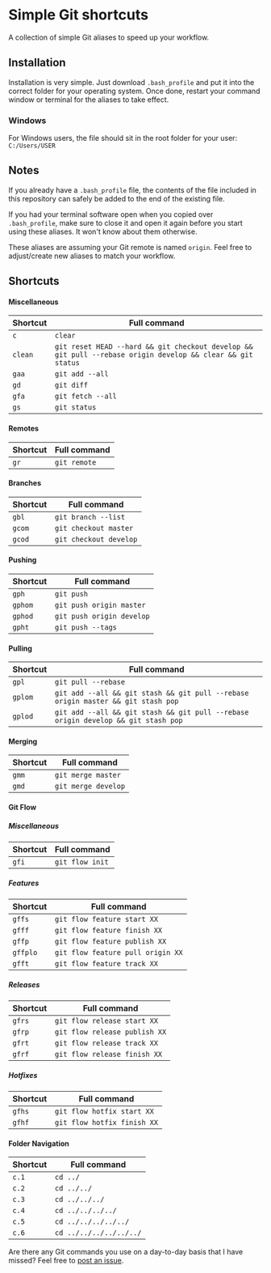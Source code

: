# Simple Git shortcuts
A collection of simple Git aliases to speed up your workflow.

## Installation
Installation is very simple. Just download `.bash_profile` and put it into the correct folder for your operating system. Once done, restart your command window or terminal for the aliases to take effect.

### Windows
For Windows users, the file should sit in the root folder for your user: `C:/Users/USER`

## Notes
If you already have a `.bash_profile` file, the contents of the file included in this repository can safely be added to the end of the existing file.

If you had your terminal software open when you copied over `.bash_profile`, make sure to close it and open it again before you start using these aliases. It won't know about them otherwise.

These aliases are assuming your Git remote is named `origin`. Feel free to adjust/create new aliases to match your workflow.

## Shortcuts

#### Miscellaneous

| Shortcut  | Full command |
| ------------- | ------------- |
| `c`  | `clear`  |
| `clean`  | `git reset HEAD --hard && git checkout develop && git pull --rebase origin develop && clear && git status`  |
| `gaa`  | `git add --all`  |
| `gd`  | `git diff`  |
| `gfa`  | `git fetch --all`  |
| `gs`  | `git status`  |

#### Remotes
| Shortcut  | Full command |
| ------------- | ------------- |
| `gr`  | `git remote`  |

#### Branches
| Shortcut  | Full command |
| ------------- | ------------- |
| `gbl`  | `git branch --list`  |
| `gcom`  | `git checkout master`  |
| `gcod`  | `git checkout develop`  |

#### Pushing
| Shortcut  | Full command |
| ------------- | ------------- |
| `gph`  | `git push`  |
| `gphom`  | `git push origin master`  |
| `gphod`  | `git push origin develop`  |
| `gpht`  | `git push --tags`  |

#### Pulling
| Shortcut  | Full command |
| ------------- | ------------- |
| `gpl`  | `git pull --rebase`  |
| `gplom`  | `git add --all && git stash && git pull --rebase origin master && git stash pop`  |
| `gplod`  | `git add --all && git stash && git pull --rebase origin develop && git stash pop`  |

#### Merging
| Shortcut  | Full command |
| ------------- | ------------- |
| `gmm`  | `git merge master`  |
| `gmd`  | `git merge develop`  |

#### Git Flow

##### Miscellaneous
| Shortcut  | Full command |
| ------------- | ------------- |
| `gfi`  | `git flow init`  |

##### Features
| Shortcut  | Full command |
| ------------- | ------------- |
| `gffs`  | `git flow feature start XX`  |
| `gfff`  | `git flow feature finish XX`  |
| `gffp`  | `git flow feature publish XX`  |
| `gffplo`  | `git flow feature pull origin XX`  |
| `gfft`  | `git flow feature track XX`  |

##### Releases
| Shortcut  | Full command |
| ------------- | ------------- |
| `gfrs`  | `git flow release start XX`  |
| `gfrp`  | `git flow release publish XX`  |
| `gfrt`  | `git flow release track XX`  |
| `gfrf`  | `git flow release finish XX`  |

##### Hotfixes
| Shortcut  | Full command |
| ------------- | ------------- |
| `gfhs`  | `git flow hotfix start XX`  |
| `gfhf`  | `git flow hotfix finish XX`  |

#### Folder Navigation
| Shortcut  | Full command |
| ------------- | ------------- |
| `c.1`  | `cd ../`  |
| `c.2`  | `cd ../../`  |
| `c.3`  | `cd ../../../`  |
| `c.4`  | `cd ../../../../`  |
| `c.5`  | `cd ../../../../../`  |
| `c.6`  | `cd ../../../../../../`  |

Are there any Git commands you use on a day-to-day basis that I have missed? Feel free to [post an issue](https://github.com/jamiewade/git-shortcuts/issues).
